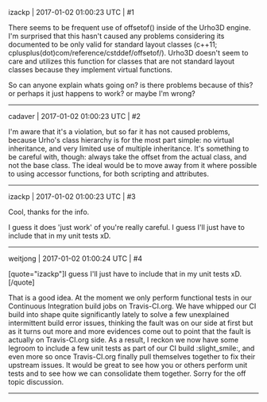izackp | 2017-01-02 01:00:23 UTC | #1

There seems to be frequent use of offsetof() inside of the Urho3D engine. I'm surprised that this hasn't caused any problems considering its documented to be only valid for standard layout classes (c++11; cplusplus(dot)com/reference/cstddef/offsetof/). Urho3D doesn't seem to care and utilizes this function for classes that are not standard layout classes because they implement virtual functions. 

So can anyone explain whats going on? is there problems because of this? or perhaps it just happens to work? or maybe I'm wrong?

-------------------------

cadaver | 2017-01-02 01:00:23 UTC | #2

I'm aware that it's a violation, but so far it has not caused problems, because Urho's class hierarchy is for the most part simple: no virtual inheritance, and very limited use of multiple inheritance. It's something to be careful with, though: always take the offset from the actual class, and not the base class. The ideal would be to move away from it where possible to using accessor functions, for both scripting and attributes.

-------------------------

izackp | 2017-01-02 01:00:23 UTC | #3

Cool, thanks for the info. 

I guess it does 'just work' of you're really careful. I guess I'll just have to include that in my unit tests xD.

-------------------------

weitjong | 2017-01-02 01:00:24 UTC | #4

[quote="izackp"]I guess I'll just have to include that in my unit tests xD.[/quote]

That is a good idea. At the moment we only perform functional tests in our Continuous Integration build jobs on Travis-CI.org. We have whipped our CI build into shape quite significantly lately to solve a few unexplained intermittent build error issues, thinking the fault was on our side at first but as it turns out more and more evidences come out to point that the fault is actually on Travis-CI.org side. As a result, I reckon we now have some legroom to include a few unit tests as part of our CI build :slight_smile:, and even more so once Travis-CI.org finally pull themselves together to fix their upstream issues. It would be great to see how you or others perform unit tests and to see how we can consolidate them together. Sorry for the off topic discussion.

-------------------------

